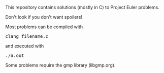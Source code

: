 This repository contains solutions (mostly in C) to Project Euler problems.

Don't look if you don't want spoilers!

Most problems can be compiled with 
<pre>
clang filename.c
</pre>
and executed with 
<pre>
./a.out
</pre>

Some problems require the gmp library (libgmp.org).